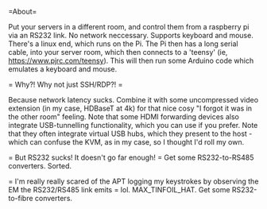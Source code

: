 =About=

Put your servers in a different room, and control them from a raspberry pi via an RS232 link. No network neccessary. Supports keyboard and mouse.
There's a linux end, which runs on the Pi. The Pi then has a long serial cable, into your server room, which then connects to a 'teensy' (ie, https://www.pjrc.com/teensy). This will then run some Arduino code which emulates a keyboard and mouse.

= Why?! Why not just SSH/RDP?! =

Because network latency sucks. Combine it with some uncompressed video extension (in my case, HDBaseT at 4k) for that nice cosy "I forgot it was in the other room" feeling.
Note that some HDMI forwarding devices also integrate USB-tunnelling functionality, which you can use if you prefer. Note that they often integrate virtual USB hubs, which they present to the host - which can confuse the KVM, as in my case, so I thought I'd roll my own.

= But RS232 sucks! It doesn't go far enough! =
Get some RS232-to-RS485 converters. Sorted.

= I'm really really scared of the APT logging my keystrokes by observing the EM the RS232/RS485 link emits = 
lol. MAX_TINFOIL_HAT. Get some RS232-to-fibre converters.


